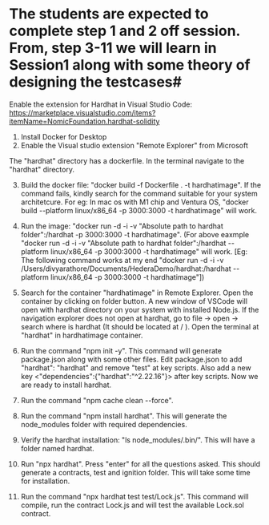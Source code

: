 # The students are expected to complete step 1 and 2 off session. From, step 3-11 we will learn in Session1 along with some theory of designing the testcases#

Enable the extension for Hardhat in Visual Studio Code: https://marketplace.visualstudio.com/items?itemName=NomicFoundation.hardhat-solidity

1. Install Docker for Desktop
2. Enable the Visual studio extension "Remote Explorer" from Microsoft

The "hardhat" directory has a dockerfile. In the terminal navigate to the "hardhat" directory.

3. Build the docker file: "docker build -f Dockerfile . -t hardhatimage". If the command fails, kindly search for the command suitable for your system architetcure. For eg: In mac os with M1 chip and Ventura OS, "docker build --platform linux/x86_64 -p 3000:3000 -t hardhatimage" will work.

4. Run the image: "docker run -d -i -v "Absolute path to hardhat folder":/hardhat -p 3000:3000 -t hardhatimage". (For above eaxmple "docker run -d -i -v "Absolute path to hardhat folder":/hardhat --platform linux/x86_64 -p 3000:3000 -t hardhatimage" will work. [Eg: The following command works at my end "docker run -d -i -v /Users/divyarathore/Documents/HederaDemo/hardhat:/hardhat --platform linux/x86_64 -p 3000:3000 -t hardhatimage"])

5. Search for the container "hardhatimage" in Remote Explorer. Open the container by clicking on folder button. A new window of VSCode will open with hardhat directory on your system with installed Node.js. If the navigation explorer does not open at hardhat, go to file -> open -> search where is hardhat (It should be located at / ). Open the terminal at "hardhat" in hardhatimage container.

6. Run the command "npm init -y". This command will generate package.json along with some other files. Edit package.json to add "hardhat": "hardhat" and remove "test" at key scripts. Also add a new key <"dependencies":{"hardhat":"^2.22.16"}> after key scripts. Now we are ready to install hardhat.

7. Run the command "npm cache clean --force".

8. Run the command "npm install hardhat". This will generate the node_modules folder with required dependencies.

9. Verify the hardhat installation: "ls node_modules/.bin/". This will have a folder named hardhat.

10. Run "npx hardhat". Press "enter" for all the questions asked. This should generate a contracts, test and ignition folder. This will take some time for installation.

11. Run the command "npx hardhat test test/Lock.js". This command will compile, run the contract Lock.js and will test the available Lock.sol contract.
